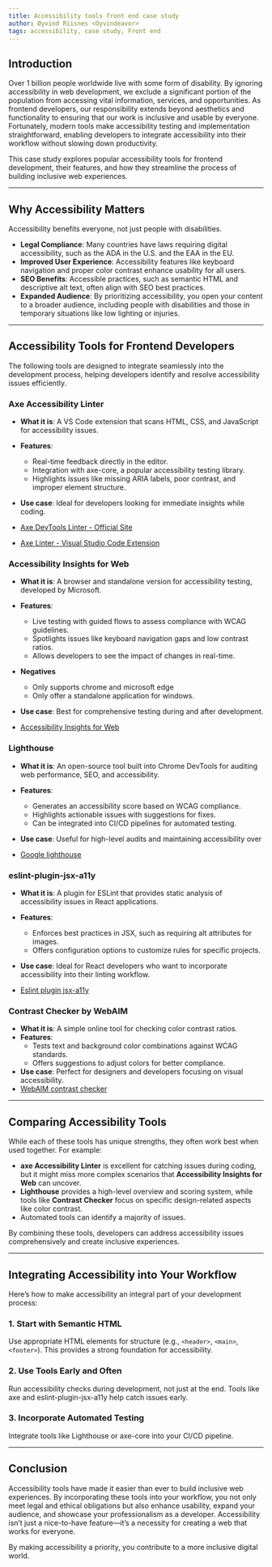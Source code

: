 ```yaml
---
title: Accessibility tools front end case study
author: Øyvind Riisnes <Oyvindeavor>
tags: accessibility, case study, Front end
---
```


## Introduction
Over 1 billion people worldwide live with some form of disability. By ignoring accessibility in web development, we exclude a significant portion of the population from accessing vital information, services, and opportunities. As frontend developers, our responsibility extends beyond aesthetics and functionality to ensuring that our work is inclusive and usable by everyone. Fortunately, modern tools make accessibility testing and implementation straightforward, enabling developers to integrate accessibility into their workflow without slowing down productivity.

This case study explores popular accessibility tools for frontend development, their features, and how they streamline the process of building inclusive web experiences.

---

## Why Accessibility Matters
Accessibility benefits everyone, not just people with disabilities.
- **Legal Compliance**: Many countries have laws requiring digital accessibility, such as the ADA in the U.S. and the EAA in the EU.
- **Improved User Experience**: Accessibility features like keyboard navigation and proper color contrast enhance usability for all users.
- **SEO Benefits**: Accessible practices, such as semantic HTML and descriptive alt text, often align with SEO best practices.
- **Expanded Audience**: By prioritizing accessibility, you open your content to a broader audience, including people with disabilities and those in temporary situations like low lighting or injuries.

---

## Accessibility Tools for Frontend Developers
The following tools are designed to integrate seamlessly into the development process, helping developers identify and resolve accessibility issues efficiently.

### **Axe Accessibility Linter**
- **What it is**: A VS Code extension that scans HTML, CSS, and JavaScript for accessibility issues.
- **Features**:
  - Real-time feedback directly in the editor.
  - Integration with axe-core, a popular accessibility testing library.
  - Highlights issues like missing ARIA labels, poor contrast, and improper element structure.
- **Use case**: Ideal for developers looking for immediate insights while coding.


- [Axe DevTools Linter - Official Site](https://www.deque.com/axe/devtools/linter/)
- [Axe Linter - Visual Studio Code Extension](https://marketplace.visualstudio.com/items?itemName=deque-systems.vscode-axe-linter)



### **Accessibility Insights for Web**
- **What it is**: A browser and standalone version for accessibility testing, developed by Microsoft.
- **Features**:
  - Live testing with guided flows to assess compliance with WCAG guidelines.
  - Spotlights issues like keyboard navigation gaps and low contrast ratios.
  - Allows developers to see the impact of changes in real-time.
- **Negatives**
  - Only supports chrome and microsoft edge
  - Only offer a standalone application for windows.
- **Use case**: Best for comprehensive testing during and after development.

- [Accessibility Insights for Web](https://accessibilityinsights.io/)

### **Lighthouse**
- **What it is**: An open-source tool built into Chrome DevTools for auditing web performance, SEO, and accessibility.
- **Features**:
  - Generates an accessibility score based on WCAG compliance.
  - Highlights actionable issues with suggestions for fixes.
  - Can be integrated into CI/CD pipelines for automated testing.
- **Use case**: Useful for high-level audits and maintaining accessibility over 

- [Google lighthouse](https://developer.chrome.com/docs/lighthouse/overview)


### **eslint-plugin-jsx-a11y**
- **What it is**: A plugin for ESLint that provides static analysis of accessibility issues in React applications.
- **Features**:
  - Enforces best practices in JSX, such as requiring alt attributes for images.
  - Offers configuration options to customize rules for specific projects.
- **Use case**: Ideal for React developers who want to incorporate accessibility into their linting workflow.

- [Eslint plugin jsx-a11y](https://github.com/jsx-eslint/eslint-plugin-jsx-a11y)

### **Contrast Checker by WebAIM**
- **What it is**: A simple online tool for checking color contrast ratios.
- **Features**:
  - Tests text and background color combinations against WCAG standards.
  - Offers suggestions to adjust colors for better compliance.
- **Use case**: Perfect for designers and developers focusing on visual accessibility.
- [WebAIM contrast checker](https://webaim.org/resources/contrastchecker/)

---

## Comparing Accessibility Tools
While each of these tools has unique strengths, they often work best when used together. For example:
- **axe Accessibility Linter** is excellent for catching issues during coding, but it might miss more complex scenarios that **Accessibility Insights for Web** can uncover.
- **Lighthouse** provides a high-level overview and scoring system, while tools like **Contrast Checker** focus on specific design-related aspects like color contrast.
- Automated tools can identify a majority of issues.

By combining these tools, developers can address accessibility issues comprehensively and create inclusive experiences.

---

## Integrating Accessibility into Your Workflow
Here’s how to make accessibility an integral part of your development process:

### 1. **Start with Semantic HTML**
Use appropriate HTML elements for structure (e.g., `<header>`, `<main>`, `<footer>`). This provides a strong foundation for accessibility.

### 2. **Use Tools Early and Often**
Run accessibility checks during development, not just at the end. Tools like axe and eslint-plugin-jsx-a11y help catch issues early.

### 3. **Incorporate Automated Testing**
Integrate tools like Lighthouse or axe-core into your CI/CD pipeline.


---

## Conclusion
Accessibility tools have made it easier than ever to build inclusive web experiences. By incorporating these tools into your workflow, you not only meet legal and ethical obligations but also enhance usability, expand your audience, and showcase your professionalism as a developer. Accessibility isn’t just a nice-to-have feature—it’s a necessity for creating a web that works for everyone.

By making accessibility a priority, you contribute to a more inclusive digital world.
